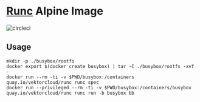 # [Runc](https://github.com/opencontainers/runc) Alpine Image

![circleci][circleci]

## Usage

    mkdir -p ./busybox/rootfs
    docker export $(docker create busybox) | tar -C ./busybox/rootfs -xvf -
    docker run --rm -ti -v $PWD/busybox:/containers quay.io/vektorcloud/runc runc spec
    docker run --privileged --rm -ti -v $PWD/busybox:/containers/busybox quay.io/vektorcloud/runc runc run -b busybox bb

[circleci]: https://img.shields.io/circleci/project/github/vektorcloud/runc.svg "runc"
